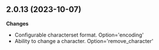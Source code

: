 2.0.13 (2023-10-07)
-------------------
**Changes**
  - Configurable characterset format. Option='encoding'
  - Ability to change a character. Option='remove_character'